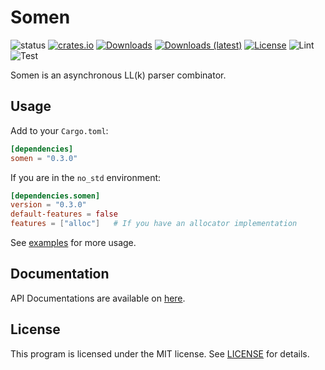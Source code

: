 # Somen
![status](https://img.shields.io/badge/status-Active-brightgreen?style=flat-square)
[![crates.io](https://img.shields.io/crates/v/somen?style=flat-square)](https://crates.io/crates/somen)
[![Downloads](https://img.shields.io/crates/d/somen?style=flat-square)](https://crates.io/crates/somen)
[![Downloads (latest)](https://img.shields.io/crates/dv/somen?style=flat-square)](https://crates.io/crates/somen)
[![License](https://img.shields.io/crates/l/somen?style=flat-square)](https://github.com/watcol/somen/blob/main/LICENSE)
![Lint](https://img.shields.io/github/workflow/status/watcol/somen/Lint?label=lint&style=flat-square)
![Test](https://img.shields.io/github/workflow/status/watcol/somen/Test?label=test&style=flat-square)

Somen is an asynchronous LL(k) parser combinator.

## Usage
Add to your `Cargo.toml`:
```toml
[dependencies]
somen = "0.3.0"
```

If you are in the `no_std` environment:
```toml
[dependencies.somen]
version = "0.3.0"
default-features = false
features = ["alloc"]   # If you have an allocator implementation
```

See [examples](https://github.com/watcol/somen/blob/main/examples) for more usage.

## Documentation
API Documentations are available on [here](https://docs.rs/somen).

## License
This program is licensed under the MIT license.
See [LICENSE](https://github.com/watcol/somen/blob/main/LICENSE) for details.
